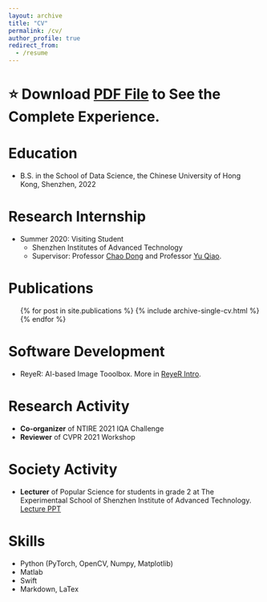 ```yaml
---
layout: archive
title: "CV"
permalink: /cv/
author_profile: true
redirect_from:
  - /resume
---
```


#  ⭐️ Download [PDF File](http://HaomingCai.github.io/files/CV.pdf) to See the Complete Experience.

Education
======
* B.S. in the School of Data Science, the Chinese University of Hong Kong, Shenzhen, 2022

Research Internship
======
* Summer 2020: Visiting Student
  * Shenzhen Institutes of Advanced Technology
  * Supervisor: Professor [Chao Dong](https://scholar.google.com/citations?hl=en&user=OSDCB0UAAAAJ) and Professor [Yu Qiao](https://scholar.google.com/citations?user=gFtI-8QAAAAJ&hl=en).

  

Publications
======
  <ul>{% for post in site.publications %}
    {% include archive-single-cv.html %}
  {% endfor %}</ul>
  
Software Development
======
* ReyeR: AI-based Image Tooolbox. More in [ReyeR Intro](https://www.haomingcai.com/reyer/).

  
Research Activity
======
* **Co-organizer** of NTIRE 2021 IQA Challenge
* **Reviewer** of CVPR 2021 Workshop

Society Activity
======
* **Lecturer** of Popular Science for students in grade 2 at The Experimentaal School of Shenzhen Institute of Advanced Technology. [Lecture PPT](https://www.haomingcai.com//files/PopularScience.pptx)



Skills
======
* Python (PyTorch, OpenCV, Numpy, Matplotlib)
* Matlab
* Swift
* Markdown, LaTex